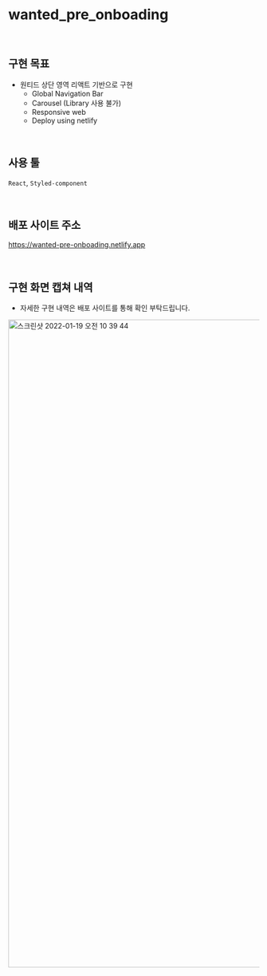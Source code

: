 # wanted_pre_onboading

<br/>

## 구현 목표
- 원티드 상단 영역 리액트 기반으로 구현
  - Global Navigation Bar
  - Carousel (Library 사용 불가)
  - Responsive web
  - Deploy using netlify 

<br/>

## 사용 툴
`React`, `Styled-component`

<Br/>

## 배포 사이트 주소
https://wanted-pre-onboading.netlify.app

<br/>

## 구현 화면 캡쳐 내역

- 자세한 구현 내역은 배포 사이트를 통해 확인 부탁드립니다. 

<img width="1300" alt="스크린샷 2022-01-19 오전 10 39 44" src="https://user-images.githubusercontent.com/75065159/150047503-69d94b2e-d00f-4c39-a5c6-3accfe2366fb.png">
